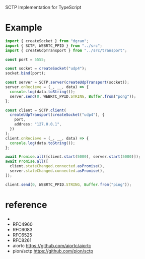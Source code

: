 SCTP Implementation for TypeScript

# Example

```typescript
import { createSocket } from "dgram";
import { SCTP, WEBRTC_PPID } from "../src";
import { createUdpTransport } from "../src/transport";

const port = 5555;

const socket = createSocket("udp4");
socket.bind(port);

const server = SCTP.server(createUdpTransport(socket));
server.onRecieve = (_, __, data) => {
  console.log(data.toString());
  server.send(0, WEBRTC_PPID.STRING, Buffer.from("pong"));
};

const client = SCTP.client(
  createUdpTransport(createSocket("udp4"), {
    port,
    address: "127.0.0.1",
  })
);
client.onRecieve = (_, __, data) => {
  console.log(data.toString());
};

await Promise.all([client.start(5000), server.start(5000)]);
await Promise.all([
  client.stateChanged.connected.asPromise(),
  server.stateChanged.connected.asPromise(),
]);

client.send(0, WEBRTC_PPID.STRING, Buffer.from("ping"));
```

# reference
- 
- RFC4960
- RFC6083
- RFC6525
- RFC8261
- aiortc https://github.com/aiortc/aiortc
- pion/sctp https://github.com/pion/sctp
